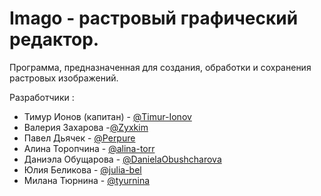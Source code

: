 # Imago - растровый графический редактор.


Программа, предназначенная для создания, обработки и сохранения растровых изображений.

Разработчики :

* Тимур Ионов (капитан) - [@Timur-Ionov](https://github.com/Timur-Ionov)
* Валерия Захарова -[@Zyxkim](https://github.com/Zyxkim)
* Павел Дьячек - [@Perpure](https://github.com/Perpure)
* Алина Торопчина - [@alina-torr](https://github.com/alina-torr)
* Даниэла Обущарова - [@DanielaObushcharova](https://github.com/DanielaObushcharova)
* Юлия Беликова - [@julia-bel](https://github.com/julia-bel)
* Милана Тюрнина - [@tyurnina](https://github.com/tyurnina)
